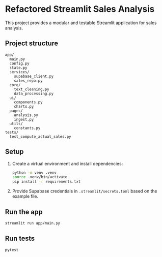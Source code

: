 # Refactored Streamlit Sales Analysis

This project provides a modular and testable Streamlit application for sales analysis.

## Project structure
```
app/
  main.py
  config.py
  state.py
  services/
    supabase_client.py
    sales_repo.py
  core/
    text_cleaning.py
    data_processing.py
  ui/
    components.py
    charts.py
  pages/
    analysis.py
    ingest.py
  utils/
    constants.py
tests/
  test_compute_actual_sales.py
```

## Setup
1. Create a virtual environment and install dependencies:
   ```bash
   python -m venv .venv
   source .venv/bin/activate
   pip install -r requirements.txt
   ```
2. Provide Supabase credentials in `.streamlit/secrets.toml` based on the example file.

## Run the app
```bash
streamlit run app/main.py
```

## Run tests
```bash
pytest
```
